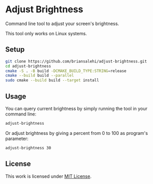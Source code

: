 # Adjust Brightness

Command line tool to adjust your screen's brightness.

This tool only works on Linux systems.

## Setup

```sh
git clone https://github.com/briansalehi/adjust-brightness.git
cd adjust-brightness
cmake -S . -B build -DCMAKE_BUILD_TYPE:STRING=release
cmake --build build --parallel
sudo cmake --build build --target install
```

## Usage

You can query current brightness by simply running the tool
in your command line:

```sh
adjust-brightness
```

Or adjust brightness by giving a percent from 0 to 100 as
program's parameter:

```sh
adjust-brightness 30
```

## License

This work is licensed under [MIT License](LICENSE.md).
